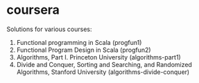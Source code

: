 # coursera
Solutions for various courses:

1. Functional programming in Scala (progfun1)
2. Functional Program Design in Scala (progfun2)
3. Algorithms, Part I. Princeton University (algorithms-part1)
4. Divide and Conquer, Sorting and Searching, and Randomized Algorithms, Stanford University (algorithms-divide-conquer)
